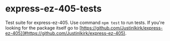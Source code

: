 # express-ez-405-tests

Test suite for express-ez-405. Use command `npm test` to run tests. If you're looking for the package itself go to [https://github.com/Justinlkirk/express-ez-405](#https://github.com/Justinlkirk/express-ez-405).
